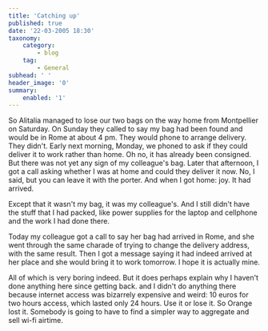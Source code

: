 ```yaml
---
title: 'Catching up'
published: true
date: '22-03-2005 18:30'
taxonomy:
    category:
        - blog
    tag:
        - General
subhead: ' '
header_image: '0'
summary:
    enabled: '1'
---
```


So Alitalia managed to lose our two bags on the way home from Montpellier on Saturday. On Sunday they called to say my bag had been found and would be in Rome at about 4 pm. They would phone to arrange delivery. They didn't. Early next morning, Monday, we phoned to ask if they could deliver it to work rather than home. Oh no, it has already been consigned. But there was not yet any sign of my colleague's bag. Later that afternoon, I got a call asking whether I was at home and could they deliver it now. No, I said, but you can leave it with the porter. And when I got home: joy. It had arrived.

Except that it wasn't my bag, it was my colleague's. And I still didn't have the stuff that I had packed, like power supplies for the laptop and cellphone and the work I had done there.

Today my colleague got a call to say her bag had arrived in Rome, and she went through the same charade of trying to change the delivery address, with the same result. Then I got a message saying it had indeed arrived at her place and she would bring it to work tomorrow. I hope it is actually mine.

All of which is very boring indeed. But it does perhaps explain why I haven't done anything here since getting back. and I didn't do anything there because internet access was bizarrely expensive and weird: 10 euros for two hours access, which lasted only 24 hours. Use it or lose it. So Orange lost it. Somebody is going to have to find a simpler way to aggregate and sell wi-fi airtime.
